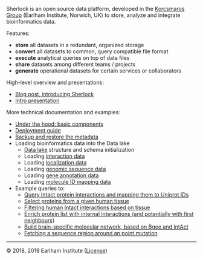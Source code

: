 
Sherlock is an open source data platform, developed in the [Korcsmaros Group](http://www.earlham.ac.uk/korcsmaros-group) (Earlham Institute, Norwich, UK) to store, analyze and integrate bioinformatics data.


Features:
* **store** all datasets in a redundant, organized  storage
* **convert** all datasets to common, query compatible file format
* **execute** analytical queries on top of data files
* **share** datasets among different teams / projects
* **generate** operational datasets for certain services or collaborators


High-level overview and presentations:
* [Blog post, introducing Sherlock](http://www.earlham.ac.uk/articles/sherlock-elementary-genomics)
* [Intro presentation](https://docs.google.com/presentation/d/1DjXmMk_MBsZ375u7tQHWIV9Wsnyx-yl2XcmlYWfaFv0/edit?usp=sharing)


More technical documentation and examples:
* [Under the hood: basic components](basic_components.md)
* [Deployment guide](deployment_guide.md)
* [Backup and restore the metadata](backup_restore.md)
* Loading bioinformatics data into the Data lake
  * [Data lake](data_lake.md) structure and schema initialization
  * Loading [interaction data](loaders/load_interaction_data.md)
  * Loading [localization data](loaders/load_localization_data.md)
  * Loading [genomic sequence data](loaders/load_sequence_data.md)
  * Loading [gene annotation data](loaders/load_gene_annotation_data.md)
  * Loading [molecule ID mapping data](loaders/load_mapping_data.md)
* Example queries to:
  * [Query Intact protein interactions and mapping them to Uniprot IDs](example_queries/simple_mapping.md)
  * [Select proteins from a given human tissue](example_queries/filter_proteins_from_tissue.md)
  * [Filtering human Intact interactions based on tissue](example_queries/filter_interactions_from_tissue.md)
  * [Enrich protein list with internal interactions (and potentially with first neighbours)](example_queries/enrich_protein_list.md)
  * [Build brain-specific molecular network, based on Bgee and IntAct](example_queries/brain_specific_network.md)
  * [Fetching a sequence region around an point mutation](example_queries/sequence_region.md)
  
  
---
© 2018, 2019 Earlham Institute ([License](license.md))